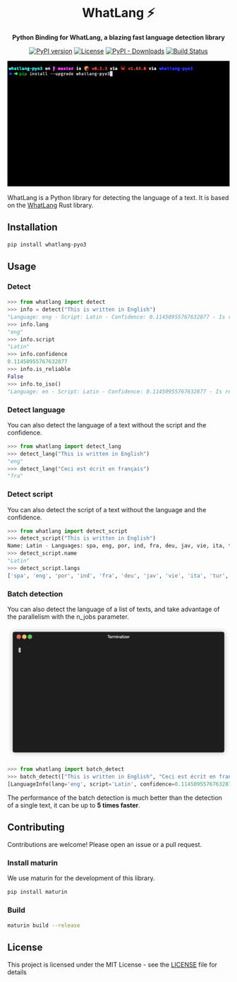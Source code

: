 <div align="center">
  <h1>WhatLang ⚡ </h1>
  <p>
    <strong>Python Binding for WhatLang, a blazing fast language detection library</strong>
  </p>
  <p>
    <a href="https://badge.fury.io/py/whatlang-pyo3"><img src="https://badge.fury.io/py/whatlang-pyo3.svg" alt="PyPI version" height="18"></a>
    <a href="https://pypi.org/project/whatlang-pyo3/"><img src="https://img.shields.io/pypi/l" alt="License" height="18"></a>
    <a href="https://pypi.org/project/whatlang-pyo3/"><img src="https://img.shields.io/pypi/dm/whatlang-pyo3" alt="PyPI - Downloads" height="18"></a>
    <a href="https://actions-badge.atrox.dev/omarmhaimdat/whatlang-pyo3/goto?ref=master"><img src="https://img.shields.io/endpoint.svg?url=https%3A%2F%2Factions-badge.atrox.dev%2Fomarmhaimdat%2Fwhatlang-pyo3%2Fbadge%3Fref%3Dmaster&style=flat" alt="Build Status" height="18"></a>
  </p>
  <p>
    <img src="assets/showcase.gif" alt="Showcase">
  </p>
</div>

<!-- 
[![PyPI version](https://badge.fury.io/py/whatlang-pyo3.svg)](https://badge.fury.io/py/whatlang-pyo3)
![License](https://img.shields.io/pypi/l) ![PyPI - Downloads](https://img.shields.io/pypi/dm/whatlang-pyo3)
[![Build Status](https://img.shields.io/endpoint.svg?url=https%3A%2F%2Factions-badge.atrox.dev%2Fomarmhaimdat%2Fwhatlang-pyo3%2Fbadge%3Fref%3Dmaster&style=flat)](https://actions-badge.atrox.dev/omarmhaimdat/whatlang-pyo3/goto?ref=master)

![Showcase](showcase.gif) -->

WhatLang is a Python library for detecting the language of a text. It is based on the [WhatLang](https://github.com/greyblake/whatlang-rs) Rust library.

## Installation

```bash
pip install whatlang-pyo3
```

## Usage

### Detect

```python
>>> from whatlang import detect
>>> info = detect("This is written in English")
"Language: eng - Script: Latin - Confidence: 0.11450955767632877 - Is reliable: false"
>>> info.lang
"eng"
>>> info.script
"Latin"
>>> info.confidence
0.11450955767632877
>>> info.is_reliable
False
>>> info.to_iso()
"Language: en - Script: Latin - Confidence: 0.11450955767632877 - Is reliable: false"
```

### Detect language

You can also detect the language of a text without the script and the confidence.

```python
>>> from whatlang import detect_lang
>>> detect_lang("This is written in English")
"eng"
>>> detect_lang("Ceci est écrit en français")
"fra"
```

### Detect script

You can also detect the script of a text without the language and the confidence.

```python
>>> from whatlang import detect_script
>>> detect_script("This is written in English")
Name: Latin - Languages: spa, eng, por, ind, fra, deu, jav, vie, ita, tur, pol, ron, hrv, nld, uzb, hun, aze, ces, zul, swe, aka, sna, afr, fin, slk, tgl, tuk, dan, nob, cat, lit, slv, epo, lav, est, lat
>>> detect_script.name
"Latin"
>>> detect_script.langs
['spa', 'eng', 'por', 'ind', 'fra', 'deu', 'jav', 'vie', 'ita', 'tur', 'pol', 'ron', 'hrv', 'nld', 'uzb', 'hun', 'aze', 'ces', 'zul', 'swe', 'aka', 'sna', 'afr', 'fin', 'slk', 'tgl', 'tuk', 'dan', 'nob', 'cat', 'lit', 'slv', 'epo', 'lav', 'est', 'lat']
```

### Batch detection

You can also detect the language of a list of texts, and take advantage of the parallelism with the n_jobs parameter.

[![Batch detection](assets/batch.gif)](assets/batch.gif)

```python
>>> from whatlang import batch_detect
>>> batch_detect(["This is written in English", "Ceci est écrit en français"], n_jobs=-1)
[LanguageInfo(lang='eng', script='Latin', confidence=0.11450955767632877, is_reliable=False), LanguageInfo(lang='fra', script='Latin', confidence=0.11450955767632877, is_reliable=False)]
```

The performance of the batch detection is much better than the detection of a single text, it can be up to **5 times faster**.

## Contributing

Contributions are welcome! Please open an issue or a pull request.

### Install maturin

We use maturin for the development of this library.

```bash
pip install maturin
```

### Build

```bash
maturin build --release
```

## License

This project is licensed under the MIT License - see the [LICENSE](LICENSE) file for details
